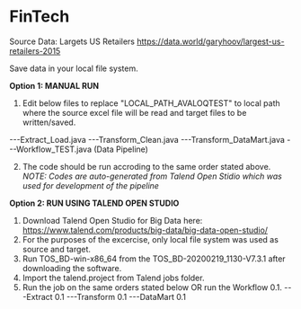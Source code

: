 # FinTech

Source Data:
Largets US Retailers
https://data.world/garyhoov/largest-us-retailers-2015

Save data in your local file system.

**Option 1: MANUAL RUN**

1. Edit below files to replace "LOCAL_PATH_AVALOQTEST" to local path where the source excel file will be read and target files to be written/saved.

---Extract_Load.java
---Transform_Clean.java
---Transform_DataMart.java
---Workflow_TEST.java  (Data Pipeline)

2. The code should be run accroding to the same order stated above.
_NOTE: Codes are auto-generated from Talend Open Stidio which was used for development of the pipeline_

**Option 2: RUN USING TALEND OPEN STUDIO**

1. Download Talend Open Studio for Big Data here: https://www.talend.com/products/big-data/big-data-open-studio/
2. For the purposes of the excercise, only local file system was used as source and target.
3. Run TOS_BD-win-x86_64 from the TOS_BD-20200219_1130-V7.3.1 after downloading the software.
4. Import the talend.project from Talend jobs folder.
5. Run the job on the same orders stated below OR run the Workflow 0.1.
---Extract 0.1
---Transform 0.1
---DataMart 0.1
